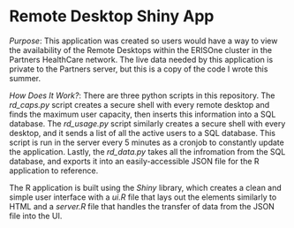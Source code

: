# Remote Desktop Shiny App

_Purpose_: This application was created so users would have a way to view the availability of the Remote Desktops within the ERISOne cluster in the Partners HealthCare network. The live data needed by this application is private to the Partners server, but this is a copy of the code I wrote this summer.

_How Does It Work?_: There are three python scripts in this repository. The _rd_caps.py_ script creates a secure shell with every remote desktop and finds the maximum user capacity, then inserts this information into a SQL database. The _rd_usage.py_ script similarly creates a secure shell with every desktop, and it sends a list of all the active users to a SQL database. This script is run in the server every 5 minutes as a cronjob to constantly update the application. Lastly, the _rd_data.py_ takes all the infromation from the SQL database, and exports it into an easily-accessible JSON file for the R application to reference.

The R application is built using the _Shiny_ library, which creates a clean and simple user interface with a _ui.R_ file that lays out the elements similarly to HTML and a _server.R_ file that handles the transfer of data from the JSON file into the UI.
